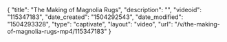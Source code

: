 {
    "title": "The Making of Magnolia Rugs",
    "description": "",
    "videoid": "115347183",
    "date_created": "1504292543",
    "date_modified": "1504293328",
    "type": "captivate",
    "layout": "video",
    "url": "\/v\/the-making-of-magnolia-rugs-mp4\/115347183"
}
